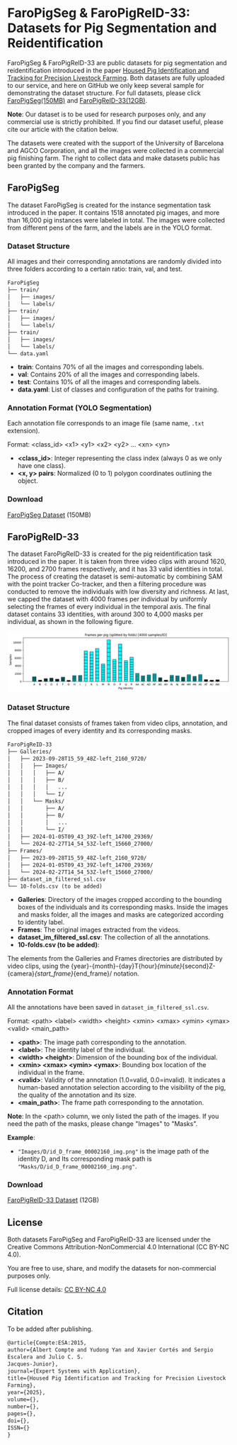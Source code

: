 # FaroPigSeg & FaroPigReID-33: Datasets for Pig Segmentation and Reidentification

FaroPigSeg & FaroPigReID-33 are public datasets for pig segmentation and reidentification introduced in the paper [Housed Pig Identification and Tracking for Precision Livestock Farming](https://web.ub.edu/en/home). Both datasets are fully uploaded to our service, and here on GitHub we only keep several sample for demonstrating the dataset structure. For full datasets, please click [FaroPigSeg(150MB)](https://data.chalearnlap.cvc.uab.cat/FaroPig/FaroPigSeg.zip) and [FaroPigReID-33(12GB)](https://data.chalearnlap.cvc.uab.cat/FaroPig/FaroPigReId.zip). 

**Note**: Our dataset is to be used for research purposes only, and any commercial use is strictly prohibited. If you find our dataset useful, please cite our article with the citation below.

The datasets were created with the support of the University of Barcelona and AGCO Corporation, and all the images were collected in a commercial pig finishing farm. The right to collect data and make datasets public has been granted by the company and the farmers.

## FaroPigSeg

The dataset FaroPigSeg is created for the instance segmentation task introduced in the paper. It contains 1518 annotated pig images, and more than 16,000 pig instances were labeled in total. The images were collected from different pens of the farm, and the labels are in the YOLO format.

### Dataset Structure

All images and their corresponding annotations are randomly divided into three folders according to a certain ratio: train, val, and test.

```plaintext
FaroPigSeg
├── train/
│   ├── images/
│   └── labels/
├── train/
│   ├── images/
│   └── labels/
├── train/
│   ├── images/
│   └── labels/
└── data.yaml
```

- **train**: Contains 70% of all the images and corresponding labels.
- **val**: Contains 20% of all the images and corresponding labels.
- **test**: Contains 10% of all the images and corresponding labels.
- **data.yaml**: List of classes and configuration of the paths for training.

### Annotation Format (YOLO Segmentation)

Each annotation file corresponds to an image file (same name, `.txt` extension).

Format:
\<class_id\> \<x1\> \<y1\> \<x2\> \<y2\> ... \<xn\> \<yn\>

- **\<class_id\>**: Integer representing the class index (always 0 as we only have one class).
- **\<x, y\> pairs**: Normalized (0 to 1) polygon coordinates outlining the object.

### Download

[FaroPigSeg Dataset](https://data.chalearnlap.cvc.uab.cat/FaroPig/FaroPigSeg.zip) (150MB)

## FaroPigReID-33

The dataset FaroPigReID-33 is created for the pig reidentification task introduced in the paper. It is taken from three video clips with around 1620, 16200, and 2700 frames respectively, and it has 33 valid identities in total. The process of creating the dataset is semi-automatic by combining SAM with the point tracker Co-tracker, and then a filtering procedure was conducted to remove the individuals with low diversity and richness. At last, we capped the dataset with 4000 frames per individual by uniformly selecting the frames of every individual in the temporal axis. The final dataset contains 33 identities, with around 300 to 4,000 masks per individual, as shown in the following figure.

![Bar Chart](dataset_4000.png)

### Dataset Structure

The final dataset consists of frames taken from video clips, annotation, and cropped images of every identity and its corresponding masks.

```plaintext
FaroPigReID-33
├── Galleries/
│   ├── 2023-09-28T15_59_48Z-left_2160_9720/
│   │   ├── Images/
│   │   │   ├── A/
│   │   │   ├── B/
│   │   │   │   ...
│   │   │   └── I/
│   │   └── Masks/
│   │       ├── A/
│   │       ├── B/
│   │       │   ...
│   │       └── I/
│   ├── 2024-01-05T09_43_39Z-left_14700_29369/
│   └── 2024-02-27T14_54_53Z-left_15660_27000/
├── Frames/
│   ├── 2023-09-28T15_59_48Z-left_2160_9720/
│   ├── 2024-01-05T09_43_39Z-left_14700_29369/
│   └── 2024-02-27T14_54_53Z-left_15660_27000/
├── dataset_im_filtered_ssl.csv
└── 10-folds.csv (to be added)
```

- **Galleries**: Directory of the images cropped according to the bounding boxes of the individuals and its corresponding masks. Inside the images and masks folder, all the images and masks are categorized according to identity label.
- **Frames**: The original images extracted from the videos.
- **dataset_im_filtered_ssl.csv**: The collection of all the annotations.
- **10-folds.csv (to be added)**: 

The elements from the Galleries and Frames directories are distributed by video clips, using the {year}-{month}-{day}T{hour}_{minute}_{second}Z-{camera}_{start_frame}_{end_frame}/ notation.

### Annotation Format

All the annotations have been saved in `dataset_im_filtered_ssl.csv`.

Format:
\<path\> \<label\> \<width\> \<height\> \<xmin\> \<xmax\> \<ymin\> \<ymax\> \<valid\> \<main_path\>

- **\<path\>**: The image path corresponding to the annotation.
- **\<label\>**: The identity label of the individual.
- **\<width\> \<height\>**: Dimension of the bounding box of the individual.
- **\<xmin\> \<xmax\> \<ymin\> \<ymax\>**: Bounding box location of the individual in the frame.
- **\<valid\>**: Validity of the annotation (1.0=valid, 0.0=invalid). It indicates a human-based annotation selection according to the visibility of the pig, the quality of the annotation and its size.
- **\<main_path\>**: The frame path corresponding to the annotation.

**Note**: In the \<path\> column, we only listed the path of the images. If you need the path of the masks, please change "Images" to "Masks".

**Example**:
- `"Images/D/id_D_frame_00002160_img.png"` is the image path of the identity D, and Its corresponding mask path is `"Masks/D/id_D_frame_00002160_img.png"`.

### Download

[FaroPigReID-33 Dataset](https://data.chalearnlap.cvc.uab.cat/FaroPig/FaroPigReId.zip) (12GB)

## License

Both datasets FaroPigSeg and FaroPigReID-33 are licensed under the Creative Commons Attribution-NonCommercial 4.0 International (CC BY-NC 4.0).

You are free to use, share, and modify the datasets for non-commercial purposes only.

Full license details: [CC BY-NC 4.0](https://creativecommons.org/licenses/by-nc/4.0/)

## Citation

To be added after publishing.

```plaintext
@article{Compte:ESA:2015,
author={Albert Compte and Yudong Yan and Xavier Cortés and Sergio Escalera and Julio C. S.
Jacques-Junior},
journal={Expert Systems with Application},
title={Housed Pig Identification and Tracking for Precision Livestock
Farming},
year={2025},
volume={},
number={},
pages={},
doi={},
ISSN={}
}
```